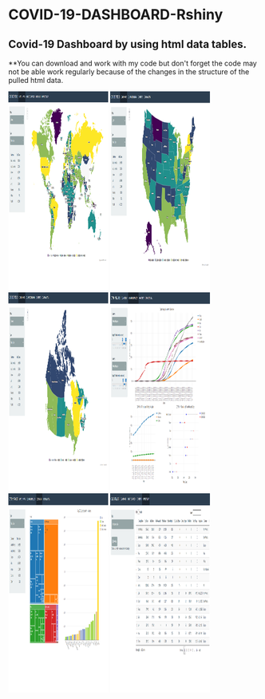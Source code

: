 # COVID-19-DASHBOARD-Rshiny

## Covid-19 Dashboard by using html data tables.

**You can download and work with my code but don't forget the code may not be able work regularly because of the changes in the structure of the pulled html data.

<img src="img/c2.png" style="width:200px;height:400px;">

<img src="img/c3.png" style="width:200px;height:400px;">

<img src="img/c4.png" style="width:200px;height:400px;">

<img src="img/c1.png" style="width:200px;height:400px;">

<img src="img/c5.png" style="width:200px;height:400px;">

<img src="img/c6.png" style="width:200px;height:400px;">
